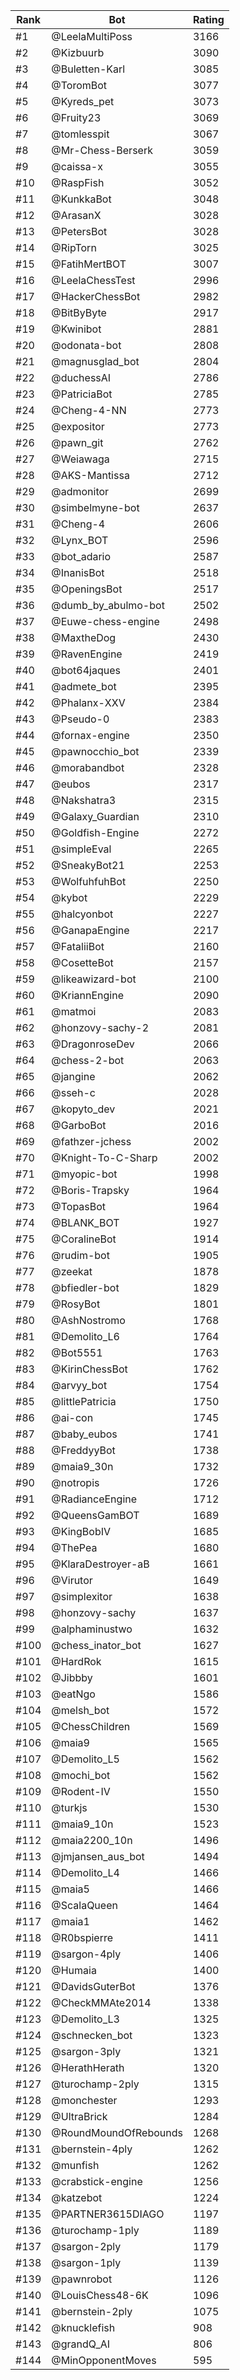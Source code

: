 Rank|Bot|Rating
---|---|---
#1|@LeelaMultiPoss|3166
#2|@Kizbuurb|3090
#3|@Buletten-Karl|3085
#4|@ToromBot|3077
#5|@Kyreds_pet|3073
#6|@Fruity23|3069
#7|@tomlesspit|3067
#8|@Mr-Chess-Berserk|3059
#9|@caissa-x|3055
#10|@RaspFish|3052
#11|@KunkkaBot|3048
#12|@ArasanX|3028
#13|@PetersBot|3028
#14|@RipTorn|3025
#15|@FatihMertBOT|3007
#16|@LeelaChessTest|2996
#17|@HackerChessBot|2982
#18|@BitByByte|2917
#19|@Kwinibot|2881
#20|@odonata-bot|2808
#21|@magnusglad_bot|2804
#22|@duchessAI|2786
#23|@PatriciaBot|2785
#24|@Cheng-4-NN|2773
#25|@expositor|2773
#26|@pawn_git|2762
#27|@Weiawaga|2715
#28|@AKS-Mantissa|2712
#29|@admonitor|2699
#30|@simbelmyne-bot|2637
#31|@Cheng-4|2606
#32|@Lynx_BOT|2596
#33|@bot_adario|2587
#34|@InanisBot|2518
#35|@OpeningsBot|2517
#36|@dumb_by_abulmo-bot|2502
#37|@Euwe-chess-engine|2498
#38|@MaxtheDog|2430
#39|@RavenEngine|2419
#40|@bot64jaques|2401
#41|@admete_bot|2395
#42|@Phalanx-XXV|2384
#43|@Pseudo-0|2383
#44|@fornax-engine|2350
#45|@pawnocchio_bot|2339
#46|@morabandbot|2328
#47|@eubos|2317
#48|@Nakshatra3|2315
#49|@Galaxy_Guardian|2310
#50|@Goldfish-Engine|2272
#51|@simpleEval|2265
#52|@SneakyBot21|2253
#53|@WolfuhfuhBot|2250
#54|@kybot|2229
#55|@halcyonbot|2227
#56|@GanapaEngine|2217
#57|@FataliiBot|2160
#58|@CosetteBot|2157
#59|@likeawizard-bot|2100
#60|@KriannEngine|2090
#61|@matmoi|2083
#62|@honzovy-sachy-2|2081
#63|@DragonroseDev|2066
#64|@chess-2-bot|2063
#65|@jangine|2062
#66|@sseh-c|2028
#67|@kopyto_dev|2021
#68|@GarboBot|2016
#69|@fathzer-jchess|2002
#70|@Knight-To-C-Sharp|2002
#71|@myopic-bot|1998
#72|@Boris-Trapsky|1964
#73|@TopasBot|1964
#74|@BLANK_BOT|1927
#75|@CoralineBot|1914
#76|@rudim-bot|1905
#77|@zeekat|1878
#78|@bfiedler-bot|1829
#79|@RosyBot|1801
#80|@AshNostromo|1768
#81|@Demolito_L6|1764
#82|@Bot5551|1763
#83|@KirinChessBot|1762
#84|@arvyy_bot|1754
#85|@littlePatricia|1750
#86|@ai-con|1745
#87|@baby_eubos|1741
#88|@FreddyyBot|1738
#89|@maia9_30n|1732
#90|@notropis|1726
#91|@RadianceEngine|1712
#92|@QueensGamBOT|1689
#93|@KingBobIV|1685
#94|@ThePea|1680
#95|@KlaraDestroyer-aB|1661
#96|@Virutor|1649
#97|@simplexitor|1638
#98|@honzovy-sachy|1637
#99|@alphaminustwo|1632
#100|@chess_inator_bot|1627
#101|@HardRok|1615
#102|@Jibbby|1601
#103|@eatNgo|1586
#104|@melsh_bot|1572
#105|@ChessChildren|1569
#106|@maia9|1565
#107|@Demolito_L5|1562
#108|@mochi_bot|1562
#109|@Rodent-IV|1550
#110|@turkjs|1530
#111|@maia9_10n|1523
#112|@maia2200_10n|1496
#113|@jmjansen_aus_bot|1494
#114|@Demolito_L4|1466
#115|@maia5|1466
#116|@ScalaQueen|1464
#117|@maia1|1462
#118|@R0bspierre|1411
#119|@sargon-4ply|1406
#120|@Humaia|1400
#121|@DavidsGuterBot|1376
#122|@CheckMMAte2014|1338
#123|@Demolito_L3|1325
#124|@schnecken_bot|1323
#125|@sargon-3ply|1321
#126|@HerathHerath|1320
#127|@turochamp-2ply|1315
#128|@monchester|1293
#129|@UltraBrick|1284
#130|@RoundMoundOfRebounds|1268
#131|@bernstein-4ply|1262
#132|@munfish|1262
#133|@crabstick-engine|1256
#134|@katzebot|1224
#135|@PARTNER3615DIAGO|1197
#136|@turochamp-1ply|1189
#137|@sargon-2ply|1179
#138|@sargon-1ply|1139
#139|@pawnrobot|1126
#140|@LouisChess48-6K|1096
#141|@bernstein-2ply|1075
#142|@knucklefish|908
#143|@grandQ_AI|806
#144|@MinOpponentMoves|595
